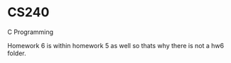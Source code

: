 # CS240
C Programming


Homework 6 is within homework 5 as well so thats why there is not a hw6 folder.
